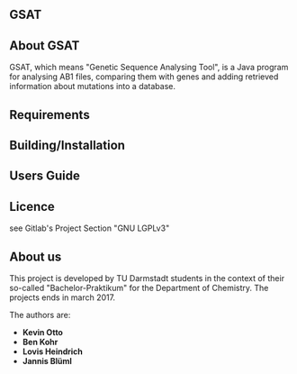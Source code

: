## GSAT

About GSAT
------
GSAT, which means "Genetic Sequence Analysing Tool", is a Java program for analysing AB1 files, comparing them with genes and adding retrieved
information about mutations into a database.


Requirements
------

Building/Installation
------

Users Guide
-------

Licence
-------
see Gitlab's Project Section "GNU LGPLv3"

About us
-------
This project is developed by TU Darmstadt students in the context of their so-called "Bachelor-Praktikum" for the Department of Chemistry.
The projects ends in march 2017.

The authors are:
* **Kevin Otto**
* **Ben Kohr**
* **Lovis Heindrich**
* **Jannis Blüml**
